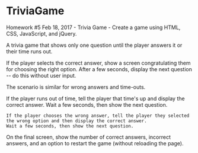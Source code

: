 # TriviaGame
Homework #5 Feb 18, 2017 - Trivia Game - Create a game using HTML, CSS, JavaScript, and  jQuery.


A trivia game that shows only one question until the player answers it or their time runs out.

If the player selects the correct answer, show a screen congratulating them for choosing the right option. After a few seconds, display the next question -- do this without user input.

The scenario is similar for wrong answers and time-outs.

   If the player runs out of time, tell the player that time's up and display the correct answer. 
   Wait a few seconds, then show the next question.

    If the player chooses the wrong answer, tell the player they selected the wrong option and then display the correct answer.
    Wait a few seconds, then show the next question.

On the final screen, show the number of correct answers, incorrect answers, and an option to restart the game (without reloading the page).
